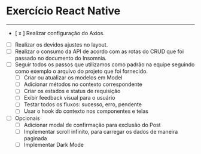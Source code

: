# Exercício React Native

---
- [ x ]  Realizar configuração do Axios.
- [ ]  Realizar os devidos ajustes no layout.
- [ ]  Realizar o consumo da API de acordo com as rotas do CRUD que foi passado no documento do Insomnia.
- [ ]  Seguir todos os passos que utilizamos como padrão na equipe seguindo como exemplo o arquivo do projeto que foi fornecido.
    - [ ]  Criar ou atualizar os modelos em Model
    - [ ]  Adicionar métodos no contexto correspondente
    - [ ]  Criar os estados e status de requisição
    - [ ]  Exibir feedback visual para o usuário
    - [ ]  Testar todos os fluxos: sucesso, erro, pendente
    - [ ]  Usar o hook do contexto nos componentes e telas
- [ ]  Opcionais
    - [ ]  Adicionar modal de confirmação para exclusão do Post
    - [ ]  Implementar scroll infinito, para carregar os dados de maneira paginada
    - [ ]  Implementar Dark Mode

